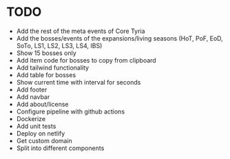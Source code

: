 # TODO
- Add the rest of the meta events of Core Tyria
- Add the bosses/events of the expansions/living seasons (HoT, PoF, EoD, SoTo, LS1, LS2, LS3, LS4, IBS)
- Show 15 bosses only
- Add item code for bosses to copy from clipboard
- Add tailwind functionality
- Add table for bosses
- Show current time with interval for seconds
- Add footer
- Add navbar
- Add about/license
- Configure pipeline with github actions
- Dockerize
- Add unit tests
- Deploy on netlify
- Get custom domain
- Split into different components

